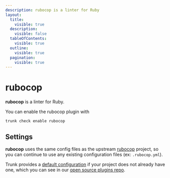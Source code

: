 ```yaml
---
description: rubocop is a linter for Ruby
layout:
  title:
    visible: true
  description:
    visible: false
  tableOfContents:
    visible: true
  outline:
    visible: true
  pagination:
    visible: true
---
```


# rubocop

**rubocop** is a linter for Ruby.

You can enable the rubocop plugin with

```shell
trunk check enable rubocop
```

## Settings


**rubocop** uses the same config files as the
upstream [rubocop](https://github.com/rubocop/rubocop#readme) project, so you can continue to use any
existing configuration files (ex: `.rubocop.yml`).
    

Trunk provides a [default configuration](https://github.com/trunk-io/plugins/tree/main/linters/rubocop) if your project does not already have one,
which you can see in our [open source plugins repo](https://github.com/trunk-io/plugins/tree/main).

